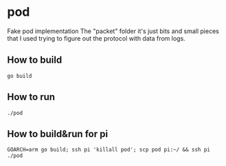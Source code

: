 # pod

Fake pod implementation
The "packet" folder it's just bits and small pieces that I used trying to figure out the protocol with data from logs.

## How to build

```
go build
```

## How to run

```
./pod
```

## How to build&run for pi

```
GOARCH=arm go build; ssh pi 'killall pod'; scp pod pi:~/ && ssh pi ./pod
```
